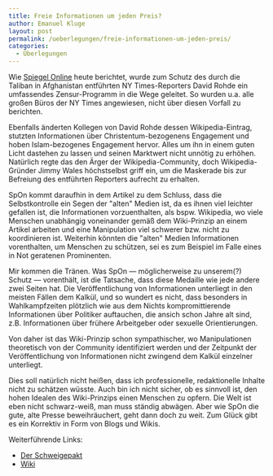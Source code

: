 ```yaml
---
title: Freie Informationen um jeden Preis?
author: Emanuel Kluge
layout: post
permalink: /ueberlegungen/freie-informationen-um-jeden-preis/
categories:
  - Überlegungen
---
```


Wie [Spiegel Online][spon] heute berichtet, wurde zum Schutz des durch die Taliban in Afghanistan entführten NY Times-Reporters David Rohde ein umfassendes Zensur-Programm in die Wege geleitet. So wurden u.a. alle großen Büros der NY Times angewiesen, nicht über diesen Vorfall zu berichten.

Ebenfalls änderten Kollegen von David Rohde dessen Wikipedia-Eintrag, stutzten Informationen über Christentum-bezogenens Engagement und hoben Islam-bezogenes Engagement hervor. Alles um ihn in einem guten Licht dastehen zu lassen und seinen Marktwert nicht unnötig zu erhöhen. Natürlich regte das den Ärger der Wikipedia-Community, doch Wikipedia-Gründer Jimmy Wales höchstselbst griff ein, um die Maskerade bis zur Befreiung des entführten Reporters aufrecht zu erhalten.

SpOn kommt daraufhin in dem Artikel zu dem Schluss, dass die Selbstkontrolle ein Segen der "alten" Medien ist, da es ihnen viel leichter gefallen ist, die Informationen vorzuenthalten, als bspw. Wikipedia, wo viele Menschen unabhängig voneinander gemäß dem Wiki-Prinzip an einem Artikel arbeiten und eine Manipulation viel schwerer bzw. nicht zu koordinieren ist. Weiterhin könnten die "alten" Medien Informationen vorenthalten, um Menschen zu schützen, sei es zum Beispiel im Falle eines in Not geratenen Prominenten.

Mir kommen die Tränen. Was SpOn &mdash; möglicherweise zu unserem(?) Schutz &mdash; vorenthält, ist die Tatsache, dass diese Medaille wie jede andere zwei Seiten hat. Die Veröffentlichung von Informationen unterliegt in den meisten Fällen dem Kalkül, und so wundert es nicht, dass besonders in Wahlkampfzeiten plötzlich wie aus dem Nichts kompromittierende Informationen über Politiker auftauchen, die ansich schon Jahre alt sind, z.B. Informationen über frühere Arbeitgeber oder sexuelle Orientierungen.

Von daher ist das Wiki-Prinzip schon sympathischer, wo Manipulationen theoretisch von der Community identifiziert werden und der Zeitpunkt der Veröffentlichung von Informationen nicht zwingend dem Kalkül einzelner unterliegt.

Dies soll natürlich nicht heißen, dass ich professionelle, redaktionelle Inhalte nicht zu schätzen wüsste. Auch bin ich nicht sicher, ob es sinnvoll ist, den hohen Idealen des Wiki-Prinzips einen Menschen zu opfern. Die Welt ist eben nicht schwarz-weiß, man muss ständig abwägen. Aber wie SpOn die gute, alte Presse beweihräuchert, geht dann doch zu weit. Zum Glück gibt es ein Korrektiv in Form von Blogs und Wikis.

Weiterführende Links:

 * [Der Schweigepakt][spon]
 * [Wiki][wikipedia]

[spon]: http://www.spiegel.de/netzwelt/web/0,1518,633181,00.html
[wikipedia]: http://de.wikipedia.org/wiki/Wiki
